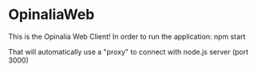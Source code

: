 # OpinaliaWeb
This is the Opinalia Web Client!
In order to run the application: npm start


That will automatically use a "proxy" to connect with node.js server (port 3000)
